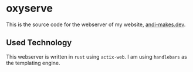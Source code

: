 # oxyserve

This is the source code for the webserver of my website, [andi-makes.dev](https://andi-makes.dev).

## Used Technology
This webserver is written in `rust` using `actix-web`. I am using `handlebars` as the templating engine.
